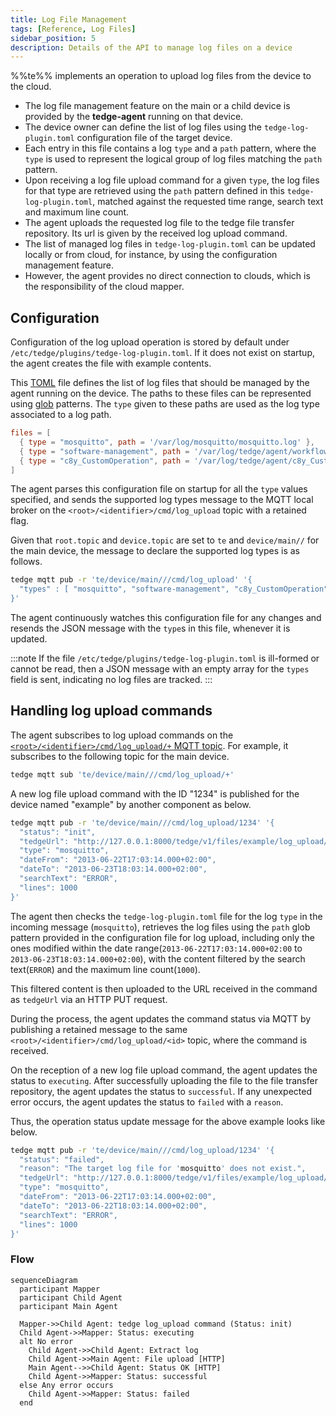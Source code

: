 ```yaml
---
title: Log File Management
tags: [Reference, Log Files]
sidebar_position: 5
description: Details of the API to manage log files on a device
---
```


%%te%% implements an operation to upload log files from the device to the cloud.

* The log file management feature on the main or a child device is provided by the __tedge-agent__ running on that device.
* The device owner can define the list of log files using the `tedge-log-plugin.toml` configuration file of the target device.
* Each entry in this file contains a log `type` and a `path` pattern,
  where the `type` is used to represent the logical group of log files matching the `path` pattern.
* Upon receiving a log file upload command for a given `type`, 
  the log files for that type are retrieved using the `path` pattern defined in this `tedge-log-plugin.toml`,
  matched against the requested time range, search text and maximum line count.
* The agent uploads the requested log file to the tedge file transfer repository.
  Its url is given by the received log upload command.
* The list of managed log files in `tedge-log-plugin.toml` can be updated locally or from cloud, for instance, by using the configuration management feature.
* However, the agent provides no direct connection to clouds, which is the responsibility of the cloud mapper.

## Configuration

Configuration of the log upload operation is stored by default under `/etc/tedge/plugins/tedge-log-plugin.toml`.
If it does not exist on startup, the agent creates the file with example contents.

This [TOML](https://toml.io/en/) file defines the list of log files that should be managed by the agent running on the device.
The paths to these files can be represented using [glob](https://en.wikipedia.org/wiki/Glob_(programming)) patterns.
The `type` given to these paths are used as the log type associated to a log path.

```toml title="file: /etc/tedge/plugins/tedge-log-plugin.toml"
files = [
  { type = "mosquitto", path = '/var/log/mosquitto/mosquitto.log' },
  { type = "software-management", path = '/var/log/tedge/agent/workflow-software_*' },
  { type = "c8y_CustomOperation", path = '/var/log/tedge/agent/c8y_CustomOperation/*' }
]
```

The agent parses this configuration file on startup for all the `type` values specified,
and sends the supported log types message to the MQTT local broker on the `<root>/<identifier>/cmd/log_upload` topic with a retained flag.

Given that `root.topic` and `device.topic` are set to `te` and `device/main//` for the main device,
the message to declare the supported log types is as follows.

```sh te2mqtt formats=v1
tedge mqtt pub -r 'te/device/main///cmd/log_upload' '{
  "types" : [ "mosquitto", "software-management", "c8y_CustomOperation" ]
}'
```

The agent continuously watches this configuration file for any changes and resends the JSON message with the `type`s in this file,
whenever it is updated.

:::note
If the file `/etc/tedge/plugins/tedge-log-plugin.toml` is ill-formed or cannot be read,
then a JSON message with an empty array for the `types` field is sent, indicating no log files are tracked.
:::

## Handling log upload commands

The agent subscribes to log upload commands on the [`<root>/<identifier>/cmd/log_upload/+` MQTT topic](../mqtt-api.md).
For example, it subscribes to the following topic for the main device.

```sh te2mqtt formats=v1
tedge mqtt sub 'te/device/main///cmd/log_upload/+'
```

A new log file upload command with the ID "1234" is published for the device named "example" by another component as below.

```sh te2mqtt formats=v1
tedge mqtt pub -r 'te/device/main///cmd/log_upload/1234' '{
  "status": "init",
  "tedgeUrl": "http://127.0.0.1:8000/tedge/v1/files/example/log_upload/mosquitto-1234",
  "type": "mosquitto",
  "dateFrom": "2013-06-22T17:03:14.000+02:00",
  "dateTo": "2013-06-23T18:03:14.000+02:00",
  "searchText": "ERROR",
  "lines": 1000
}'
```

The agent then checks the `tedge-log-plugin.toml` file for the log `type` in the incoming message (`mosquitto`),
retrieves the log files using the `path` glob pattern provided in the configuration file for log upload,
including only the ones modified within the date range(`2013-06-22T17:03:14.000+02:00` to `2013-06-23T18:03:14.000+02:00`),
with the content filtered by the search text(`ERROR`) and the maximum line count(`1000`).

This filtered content is then uploaded to the URL received in the command as `tedgeUrl` via an HTTP PUT request.

During the process, the agent updates the command status via MQTT
by publishing a retained message to the same `<root>/<identifier>/cmd/log_upload/<id>` topic,
where the command is received.

On the reception of a new log file upload command, the agent updates the status to `executing`.
After successfully uploading the file to the file transfer repository, the agent updates the status to `successful`.
If any unexpected error occurs, the agent updates the status to `failed` with a `reason`.

Thus, the operation status update message for the above example looks like below.

```sh te2mqtt formats=v1
tedge mqtt pub -r 'te/device/main///cmd/log_upload/1234' '{
  "status": "failed",
  "reason": "The target log file for 'mosquitto' does not exist.",
  "tedgeUrl": "http://127.0.0.1:8000/tedge/v1/files/example/log_upload/mosquitto-1234",
  "type": "mosquitto",
  "dateFrom": "2013-06-22T17:03:14.000+02:00",
  "dateTo": "2013-06-22T18:03:14.000+02:00",
  "searchText": "ERROR",
  "lines": 1000
}'
```

### Flow

```mermaid
sequenceDiagram
  participant Mapper
  participant Child Agent
  participant Main Agent

  Mapper->>Child Agent: tedge log_upload command (Status: init)
  Child Agent->>Mapper: Status: executing
  alt No error
    Child Agent->>Child Agent: Extract log
    Child Agent->>Main Agent: File upload [HTTP]
    Main Agent-->>Child Agent: Status OK [HTTP]
    Child Agent->>Mapper: Status: successful
  else Any error occurs
    Child Agent->>Mapper: Status: failed
  end
```

